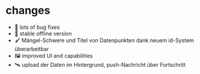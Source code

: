 # changes

- 🐛 lots of bug fixes
- 🔗 stable offline version
- 🖌️ Mängel-Schwere und Titel von Datenpunkten dank neuem id-System überarbeitbar
- 🖼️ improved UI and capabilities
- 🛰️ upload der Daten im Hintergrund, push-Nachricht über Fortschritt
